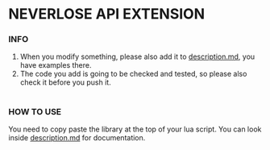 # NEVERLOSE API EXTENSION
### INFO
1. When you modify something, please also add it to [description.md](https://github.com/sus-abuser/api_extender/blob/main/description.md), you have examples there.
2. The code you add is going to be checked and tested, so please also check it before you push it.

#

### HOW TO USE
You need to copy paste the library at the top of your lua script.
You can look inside [description.md](https://github.com/sus-abuser/api_extender/blob/main/description.md) for documentation.

#
